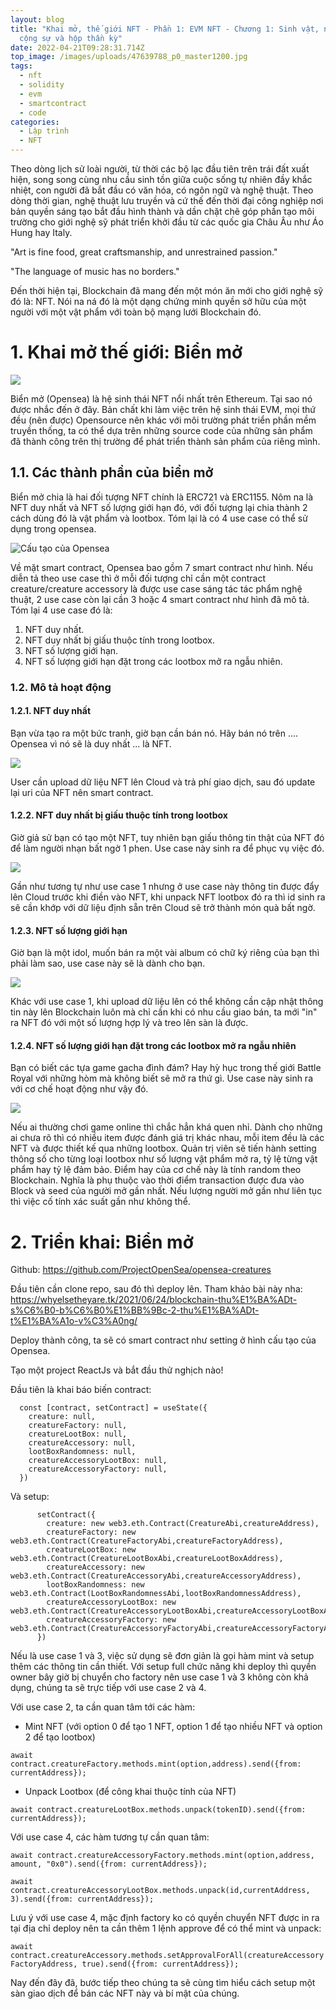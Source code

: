 ```yaml
---
layout: blog
title: "Khai mở, thế giới NFT - Phần 1: EVM NFT - Chương 1: Sinh vật, nhà máy,
  cộng sự và hộp thần kỳ"
date: 2022-04-21T09:28:31.714Z
top_image: /images/uploads/47639788_p0_master1200.jpg
tags:
  - nft
  - solidity
  - evm
  - smartcontract
  - code
categories:
  - Lập trình
  - NFT
---
```

Theo dòng lịch sử loài người, từ thời các bộ lạc đầu tiên trên trái đất xuất hiện, song song cùng nhu cầu sinh tồn giữa cuộc sống tự nhiên đầy khắc nhiệt, con người đã bắt đầu có văn hóa, có ngôn ngữ và nghệ thuật. Theo dòng thời gian, nghệ thuật lưu truyền và cứ thế đến thời đại công nghiệp nơi bản quyền sáng tạo bắt đầu hình thành và dần chặt chẽ góp phần tạo môi trường cho giới nghệ sỹ phát triển khởi đầu từ các quốc gia Châu Âu như Áo Hung hay Italy.

"Art is fine food, great craftsmanship, and unrestrained passion."

"The language of music has no borders."

Đến thời hiện tại, Blockchain đã mang đến một món ăn mới cho giới nghệ sỹ đó là: NFT. Nói na ná đó là một dạng chứng minh quyền sở hữu của một người với một vật phẩm với toàn bộ mạng lưới Blockchain đó.

<!-- more -->

# 1. Khai mở thế giới: Biển mở

![](https://therecord.media/wp-content/uploads/2022/01/OpenSea-1280x720.jpg)

Biển mở (Opensea) là hệ sinh thái NFT nổi nhất trên Ethereum. Tại sao nó được nhắc đến ở đây. Bản chất khi làm việc trên hệ sinh thái EVM, mọi thứ đều (nên được) Opensource nên khác với môi trường phát triển phần mềm truyền thống, ta có thể dựa trên những source code của những sản phẩm đã thành công trên thị trường để phát triển thành sản phẩm của riêng mình.

## 1.1. Các thành phần của biển mở

Biển mở chia là hai đối tượng NFT chính là ERC721 và ERC1155. Nôm na là NFT duy nhất và NFT số lượng giới hạn đó, với đối tượng lại chia thành 2 cách dùng đó là vật phẩm và lootbox. Tóm lại là có 4 use case có thể sử dụng trong opensea.

![Cấu tạo của Opensea](/images/uploads/opensea.png "Cấu tạo của Opensea")

Về mặt smart contract, Opensea bao gồm 7 smart contract như hình. Nếu diễn tả theo use case thì ở mỗi đối tượng chỉ cần một contract creature/creature accessory là được use case sáng tác tác phẩm nghệ thuật, 2 use case còn lại cần 3 hoặc 4 smart contract như hình đã mô tả. Tóm lại 4 use case đó là:

1. NFT duy nhất.
2. NFT duy nhất bị giấu thuộc tính trong lootbox.
3. NFT số lượng giới hạn.
4. NFT số lượng giới hạn đặt trong các lootbox mở ra ngẫu nhiên.

### 1.2. Mô tả hoạt động

#### 1.2.1. NFT duy nhất

Bạn vừa tạo ra một bức tranh, giờ bạn cần bán nó. Hãy bán nó trên .... Opensea vì nó sẽ là duy nhất ... là NFT.

![](/images/uploads/copy-of-nft-creation.png)

User cần upload dữ liệu NFT lên Cloud và trả phí giao dịch, sau đó update lại uri của NFT nên smart contract.


#### 1.2.2. NFT duy nhất bị giấu thuộc tính trong lootbox

Giờ giả sử bạn có tạo một NFT, tuy nhiên bạn giấu thông tin thật của NFT đó để làm người nhạn bất ngờ 1 phen. Use case này sinh ra để phục vụ việc đó.

![](/images/uploads/copy-of-nft-creation-1-.png)

Gần như tương tự như use case 1 nhưng ở use case này thông tin được đẩy lên Cloud trước khi điền vào NFT, khi unpack NFT lootbox đó ra thì id sinh ra sẽ cần khớp với dữ liệu định sẵn trên Cloud sẽ trở thành món quà bất ngờ.

#### 1.2.3. NFT số lượng giới hạn

Giờ bạn là một idol, muốn bán ra một vài album có chữ ký riêng của bạn thì phải làm sao, use case này sẽ là dành cho bạn.

![](/images/uploads/copy-of-nft-creation-2-.png)

Khác với use case 1, khi upload dữ liệu lên có thể không cần cập nhật thông tin này lên Blockchain luôn mà chỉ cần khi có nhu cầu giao bán, ta mới "in" ra NFT đó với một số lượng hợp lý và treo lên sàn là được.

#### 1.2.4. NFT số lượng giới hạn đặt trong các lootbox mở ra ngẫu nhiên

Bạn có biết các tựa game gacha đình đám? Hay hỳ hục trong thế giới Battle Royal với những hòm mà không biết sẽ mở ra thứ gì. Use case này sinh ra với cơ chế hoạt động như vậy đó.

![](/images/uploads/copy-of-nft-creation-3-.png)

Nếu ai thường chơi game online thì chắc hẳn khá quen nhỉ. Dành cho những ai chưa rõ thì có nhiều item được đánh giá trị khác nhau, mỗi item đều là các NFT và được thiết kế qua những lootbox. Quản trị viên sẽ tiến hành setting thông số cho từng loại lootbox như số lượng vật phẩm mở ra, tỷ lệ từng vật phẩm hay tỷ lệ đảm bảo.
Điểm hay của cơ chế này là tính random theo Blockchain. Nghĩa là phụ thuộc vào thời điểm transaction được đưa vào Block và seed của người mở gần nhất. Nếu lượng người mở gần như liên tục thì việc cố tính xác suất gần như không thể.

# 2. Triển khai: Biển mở

Github: https://github.com/ProjectOpenSea/opensea-creatures

Đầu tiên cần clone repo, sau đó thì deploy lên. Tham khảo bài này nha: https://whyelsetheyare.tk/2021/06/24/blockchain-thu%E1%BA%ADt-s%C6%B0-b%C6%B0%E1%BB%9Bc-2-thu%E1%BA%ADt-t%E1%BA%A1o-v%C3%A0ng/

Deploy thành công, ta sẽ có smart contract như setting ở hình cấu tạo của Opensea. 

Tạo một project ReactJs và bắt đầu thử nghịch nào!

Đầu tiên là khai báo biến contract:

```
  const [contract, setContract] = useState({
    creature: null,
    creatureFactory: null,
    creatureLootBox: null,
    creatureAccessory: null,
    lootBoxRandomness: null,
    creatureAccessoryLootBox: null,
    creatureAccessoryFactory: null,
  })
```

Và setup:

```
      setContract({
        creature: new web3.eth.Contract(CreatureAbi,creatureAddress),
        creatureFactory: new web3.eth.Contract(CreatureFactoryAbi,creatureFactoryAddress),
        creatureLootBox: new web3.eth.Contract(CreatureLootBoxAbi,creatureLootBoxAddress),
        creatureAccessory: new web3.eth.Contract(CreatureAccessoryAbi,creatureAccessoryAddress),
        lootBoxRandomness: new web3.eth.Contract(LootBoxRandomnessAbi,lootBoxRandomnessAddress),
        creatureAccessoryLootBox: new web3.eth.Contract(CreatureAccessoryLootBoxAbi,creatureAccessoryLootBoxAddress),
        creatureAccessoryFactory: new web3.eth.Contract(CreatureAccessoryFactoryAbi,creatureAccessoryFactoryAddress),
      })
```

Nếu là use case 1 và 3, việc sử dụng sẽ đơn giản là gọi hàm mint và setup thêm các thông tin cần thiết. Với setup full chức năng khi deploy thì quyền owner bây giờ bị chuyển cho factory nên use case 1 và 3 không còn khả dụng, chúng ta sẽ trực tiếp với use case 2 và 4.

Với use case 2, ta cần quan tâm tới các hàm:

* Mint NFT (với option 0 để tạo 1 NFT, option 1 để tạo nhiều NFT và option 2 để tạo lootbox)

`await contract.creatureFactory.methods.mint(option,address).send({from: currentAddress});`

* Unpack Lootbox (để công khai thuộc tính của NFT)

`await contract.creatureLootBox.methods.unpack(tokenID).send({from: currentAddress});`

Với use case 4, các hàm tương tự cần quan tâm:

`await contract.creatureAccessoryFactory.methods.mint(option,address, amount, "0x0").send({from: currentAddress});`

`await contract.creatureAccessoryLootBox.methods.unpack(id,currentAddress, 3).send({from: currentAddress});`

Lưu ý với use case 4, mặc định factory ko có quyền chuyển NFT được in ra tại địa chỉ deploy nên ta cần thêm 1 lệnh approve để có thể mint và unpack:

`await contract.creatureAccessory.methods.setApprovalForAll(creatureAccessoryFactoryAddress, true).send({from: currentAddress});`

Nay đến đây đã, bước tiếp theo chúng ta sẽ cùng tìm hiểu cách setup một sàn giao dịch để bán các NFT này và bí mật của chúng.